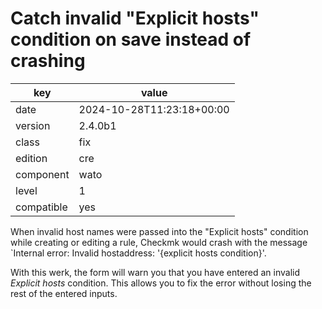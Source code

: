 [//]: # (werk v2)
# Catch invalid "Explicit hosts" condition on save instead of crashing

key        | value
---------- | ---
date       | 2024-10-28T11:23:18+00:00
version    | 2.4.0b1
class      | fix
edition    | cre
component  | wato
level      | 1
compatible | yes

When invalid host names were passed into the "Explicit hosts" condition
while creating or editing a rule, Checkmk would crash with the message
`Internal error: Invalid hostaddress: '{explicit hosts condition}'.

With this werk, the form will warn you that you have entered an invalid
*Explicit hosts* condition. This allows you to fix the error without
losing the rest of the entered inputs.

